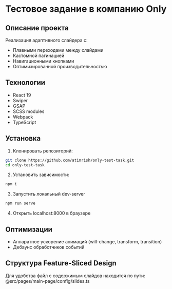 # Тестовое задание в компанию Only

## Описание проекта
Реализация адаптивного слайдера с:
- Плавными переходами между слайдами
- Кастомной пагинацией
- Навигационными кнопками
- Оптимизированной производительностью

## Технологии
- React 19
- Swiper
- GSAP
- SCSS modules
- Webpack
- TypeScript

## Установка
1. Клонировать репозиторий:
```bash
git clone https://github.com/atimrish/only-test-task.git
cd only-test-task
```
2. Установить зависимости:
```bash
npm i
```
3. Запустить локальный dev-server
```bash
npm run serve
```
4. Открыть localhost:8000 в браузере

## Оптимизации
- Аппаратное ускорение анимаций (will-change, transform, transition)
- Дебаунс обработчиков событий

## Структура Feature-Sliced Design

Для удобства файл с содержимым слайдов находится по пути: @src/pages/main-page/config/slides.ts
